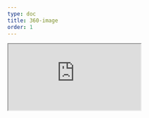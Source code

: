 ```yaml
---
type: doc
title: 360-image
order: 1
---
```


<iframe class="editor" src="https://grimoiregl.github.io/grimoire.gl-example#360-image"></iframe>
